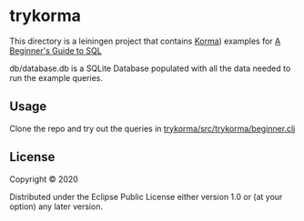 # trykorma

This directory is a leiningen project that contains [Korma](https://github.com/korma/Korma)) examples for [A Beginner's Guide to SQL](https://www.sohamkamani.com/blog/2016/07/07/a-beginners-guide-to-sql/)

db/database.db is a SQLite Database populated with all the data needed to run the example queries.

## Usage

Clone the repo and try out the queries in [trykorma/src/trykorma/beginner.clj](https://github.com/mchampine/beginners-sql/blob/master/trykorma/src/trykorma/beginner.clj)

## License

Copyright © 2020

Distributed under the Eclipse Public License either version 1.0 or (at
your option) any later version.

